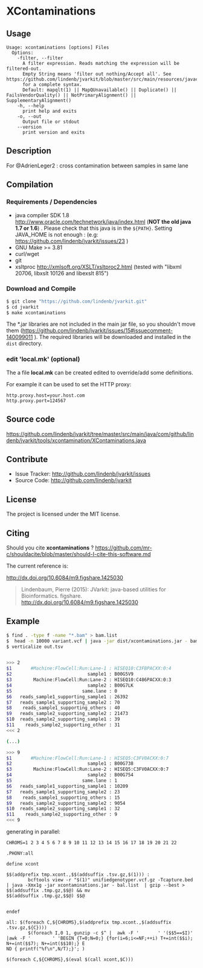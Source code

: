 # XContaminations


## Usage

```
Usage: xcontaminations [options] Files
  Options:
    -filter, --filter
      A filter expression. Reads matching the expression will be filtered-out. 
      Empty String means 'filter out nothing/Accept all'. See https://github.com/lindenb/jvarkit/blob/master/src/main/resources/javacc/com/github/lindenb/jvarkit/util/bio/samfilter/SamFilterParser.jj 
      for a complete syntax.
      Default: mapqlt(1) || MapQUnavailable() || Duplicate() || FailsVendorQuality() || NotPrimaryAlignment() || SupplementaryAlignment()
    -h, --help
      print help and exits
    -o, --out
      Output file or stdout
    --version
      print version and exits

```


## Description

For @AdrienLeger2 : cross contamination between samples in same lane

## Compilation

### Requirements / Dependencies

* java compiler SDK 1.8 http://www.oracle.com/technetwork/java/index.html (**NOT the old java 1.7 or 1.6**) . Please check that this java is in the `${PATH}`. Setting JAVA_HOME is not enough : (e.g: https://github.com/lindenb/jvarkit/issues/23 )
* GNU Make >= 3.81
* curl/wget
* git
* xsltproc http://xmlsoft.org/XSLT/xsltproc2.html (tested with "libxml 20706, libxslt 10126 and libexslt 815")


### Download and Compile

```bash
$ git clone "https://github.com/lindenb/jvarkit.git"
$ cd jvarkit
$ make xcontaminations
```

The *.jar libraries are not included in the main jar file, so you shouldn't move them (https://github.com/lindenb/jvarkit/issues/15#issuecomment-140099011 ).
The required libraries will be downloaded and installed in the `dist` directory.

### edit 'local.mk' (optional)

The a file **local.mk** can be created edited to override/add some definitions.

For example it can be used to set the HTTP proxy:

```
http.proxy.host=your.host.com
http.proxy.port=124567
```
## Source code 

https://github.com/lindenb/jvarkit/tree/master/src/main/java/com/github/lindenb/jvarkit/tools/xcontamination/XContaminations.java

## Contribute

- Issue Tracker: http://github.com/lindenb/jvarkit/issues
- Source Code: http://github.com/lindenb/jvarkit

## License

The project is licensed under the MIT license.

## Citing

Should you cite **xcontaminations** ? https://github.com/mr-c/shouldacite/blob/master/should-I-cite-this-software.md

The current reference is:

http://dx.doi.org/10.6084/m9.figshare.1425030

> Lindenbaum, Pierre (2015): JVarkit: java-based utilities for Bioinformatics. figshare.
> http://dx.doi.org/10.6084/m9.figshare.1425030


## Example

```bash
$ find . -type f -name "*.bam" > bam.list
$  head -n 10000 variant.vcf | java -jar dist/xcontaminations.jar - bam.list > out.tsv
$ verticalize out.tsv


>>> 2
$1       #Machine:FlowCell:Run:Lane-1 : HISEQ10:C3FBPACXX:0:4
$2                            sample1 : B00G5V9
$3        Machine:FlowCell:Run:Lane-2 : HISEQ10:C486PACXX:0:3
$4                            sample2 : B00G7LK
$5                          same.lane : 0
$6   reads_sample1_supporting_sample1 : 26392
$7   reads_sample1_supporting_sample2 : 70
$8    reads_sample1_supporting_others : 40
$9   reads_sample2_supporting_sample2 : 21473
$10  reads_sample2_supporting_sample1 : 39
$11    reads_sample2_supporting_other : 31
<<< 2

(...)

>>> 9
$1       #Machine:FlowCell:Run:Lane-1 : HISEQ5:C3FV0ACXX:0:7
$2                            sample1 : B00G738
$3        Machine:FlowCell:Run:Lane-2 : HISEQ5:C3FV0ACXX:0:7
$4                            sample2 : B00G754
$5                          same.lane : 1
$6   reads_sample1_supporting_sample1 : 10209
$7   reads_sample1_supporting_sample2 : 23
$8    reads_sample1_supporting_others : 15
$9   reads_sample2_supporting_sample2 : 9054
$10  reads_sample2_supporting_sample1 : 32
$11    reads_sample2_supporting_other : 9
<<< 9

```

generating in parallel:

```make
CHROMS=1 2 3 4 5 6 7 8 9 10 11 12 13 14 15 16 17 18 19 20 21 22

.PHONY:all

define xcont

$$(addprefix tmp.xcont.,$$(addsuffix .tsv.gz,$(1))) :
        bcftools view -r "$(1)" unifiedgenotyper.vcf.gz -Tcapture.bed | java -Xmx1g -jar xcontaminations.jar - bal.list  | gzip --best > $$(addsuffix .tmp.gz,$$@) && mv  
$$(addsuffix .tmp.gz,$$@) $$@


endef

all: $(foreach C,${CHROMS},$(addprefix tmp.xcont.,$(addsuffix .tsv.gz,${C})))
        $(foreach I,0 1, gunzip -c $^ |  awk -F '       ' '($$5==$I)'  |awk -F '        ' 'BEGIN {T=0;N=0;} {for(i=6;i<=NF;++i) T+=int($$i); N+=int($$7); N+=int($$10);} E
ND { printf("%f\n",N/T);}'; )

$(foreach C,${CHROMS},$(eval $(call xcont,$C)))
```




